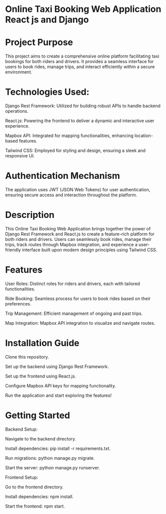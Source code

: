 # Online Taxi Booking Web Application React js and Django


# Project Purpose

This project aims to create a comprehensive online platform facilitating taxi bookings for both riders and drivers. It provides a seamless interface for users to book rides, manage trips, and interact efficiently within a secure environment.

# Technologies Used:

Django Rest Framework: Utilized for building robust APIs to handle backend operations.

React.js: Powering the frontend to deliver a dynamic and interactive user experience.

Mapbox API: Integrated for mapping functionalities, enhancing location-based features.

Tailwind CSS: Employed for styling and design, ensuring a sleek and responsive UI.

# Authentication Mechanism

The application uses JWT (JSON Web Tokens) for user authentication, ensuring secure access and interaction throughout the platform.

# Description

This Online Taxi Booking Web Application brings together the power of Django Rest Framework and React.js to create a feature-rich platform for both riders and drivers. Users can seamlessly book rides, manage their trips, track routes through Mapbox integration, and experience a user-friendly interface built upon modern design principles using Tailwind CSS.

# Features

User Roles: Distinct roles for riders and drivers, each with tailored functionalities.

Ride Booking: Seamless process for users to book rides based on their preferences.

Trip Management: Efficient management of ongoing and past trips.

Map Integration: Mapbox API integration to visualize and navigate routes.

# Installation Guide

Clone this repository.

Set up the backend using Django Rest Framework.

Set up the frontend using React.js.

Configure Mapbox API keys for mapping functionality.

Run the application and start exploring the features!

# Getting Started

Backend Setup:

Navigate to the backend directory.

Install dependencies: pip install -r requirements.txt.

Run migrations: python manage.py migrate.

Start the server: python manage.py runserver.

Frontend Setup:

Go to the frontend directory.

Install dependencies: npm install.

Start the frontend: npm start.

